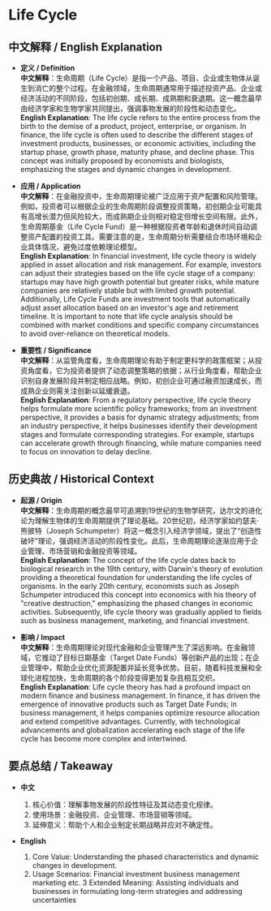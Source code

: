 # Life Cycle

## 中文解释 / English Explanation

* **定义 / Definition**  
  **中文解释**：生命周期（Life Cycle）是指一个产品、项目、企业或生物体从诞生到消亡的整个过程。在金融领域，生命周期通常用于描述投资产品、企业或经济活动的不同阶段，包括初创期、成长期、成熟期和衰退期。这一概念最早由经济学家和生物学家共同提出，强调事物发展的阶段性和动态变化。  
  **English Explanation**: The life cycle refers to the entire process from the birth to the demise of a product, project, enterprise, or organism. In finance, the life cycle is often used to describe the different stages of investment products, businesses, or economic activities, including the startup phase, growth phase, maturity phase, and decline phase. This concept was initially proposed by economists and biologists, emphasizing the stages and dynamic changes in development.

* **应用 / Application**  
  **中文解释**：在金融投资中，生命周期理论被广泛应用于资产配置和风险管理。例如，投资者可以根据企业的生命周期阶段调整投资策略，初创期企业可能具有高增长潜力但风险较大，而成熟期企业则相对稳定但增长空间有限。此外，生命周期基金（Life Cycle Fund）是一种根据投资者年龄和退休时间自动调整资产配置的投资工具。需要注意的是，生命周期分析需要结合市场环境和企业具体情况，避免过度依赖理论模型。  
  **English Explanation**: In financial investment, life cycle theory is widely applied in asset allocation and risk management. For example, investors can adjust their strategies based on the life cycle stage of a company: startups may have high growth potential but greater risks, while mature companies are relatively stable but with limited growth potential. Additionally, Life Cycle Funds are investment tools that automatically adjust asset allocation based on an investor's age and retirement timeline. It is important to note that life cycle analysis should be combined with market conditions and specific company circumstances to avoid over-reliance on theoretical models.

* **重要性 / Significance**  
  **中文解释**：从监管角度看，生命周期理论有助于制定更科学的政策框架；从投资角度看，它为投资者提供了动态调整策略的依据；从行业角度看，帮助企业识别自身发展阶段并制定相应战略。例如，初创企业可通过融资加速成长，而成熟企业则需关注创新以延缓衰退。  
  **English Explanation**: From a regulatory perspective, life cycle theory helps formulate more scientific policy frameworks; from an investment perspective, it provides a basis for dynamic strategy adjustments; from an industry perspective, it helps businesses identify their development stages and formulate corresponding strategies. For example, startups can accelerate growth through financing, while mature companies need to focus on innovation to delay decline.

## 历史典故 / Historical Context

* **起源 / Origin**  
  **中文解释**：生命周期的概念最早可追溯到19世纪的生物学研究，达尔文的进化论为理解生物体的生命周期提供了理论基础。20世纪初，经济学家如约瑟夫·熊彼特（Joseph Schumpeter）将这一概念引入经济学领域，提出了“创造性破坏”理论，强调经济活动的阶段性变化。此后，生命周期理论逐渐应用于企业管理、市场营销和金融投资等领域。  
  **English Explanation**: The concept of the life cycle dates back to biological research in the 19th century, with Darwin's theory of evolution providing a theoretical foundation for understanding the life cycles of organisms. In the early 20th century, economists such as Joseph Schumpeter introduced this concept into economics with his theory of "creative destruction," emphasizing the phased changes in economic activities. Subsequently, life cycle theory was gradually applied to fields such as business management, marketing, and financial investment.

* **影响 / Impact**  
  **中文解释**：生命周期理论对现代金融和企业管理产生了深远影响。在金融领域，它推动了目标日期基金（Target Date Funds）等创新产品的出现；在企业管理中，帮助企业优化资源配置并延长竞争优势。目前，随着科技发展和全球化进程加快，生命周期的各个阶段变得更加复杂且相互交织。  
  **English Explanation**: Life cycle theory has had a profound impact on modern finance and business management. In finance, it has driven the emergence of innovative products such as Target Date Funds; in business management, it helps companies optimize resource allocation and extend competitive advantages. Currently, with technological advancements and globalization accelerating each stage of the life cycle has become more complex and intertwined.

## 要点总结 / Takeaway

* **中文**  
  1. 核心价值：理解事物发展的阶段性特征及其动态变化规律。
  2. 使用场景：金融投资、企业管理、市场营销等领域。
  3. 延伸意义：帮助个人和企业制定长期战略并应对不确定性。

* **English**  
  1. Core Value: Understanding the phased characteristics and dynamic changes in development.
  2. Usage Scenarios: Financial investment business management marketing etc.
  3 Extended Meaning: Assisting individuals and businesses in formulating long-term strategies and addressing uncertainties
